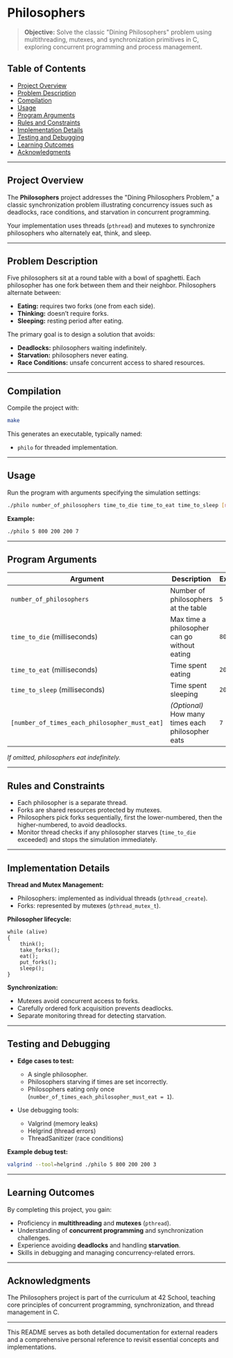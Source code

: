 # Philosophers

> **Objective:** Solve the classic "Dining Philosophers" problem using multithreading, mutexes, and synchronization primitives in C, exploring concurrent programming and process management.

## Table of Contents

- [Project Overview](#project-overview)
- [Problem Description](#problem-description)
- [Compilation](#compilation)
- [Usage](#usage)
- [Program Arguments](#program-arguments)
- [Rules and Constraints](#rules-and-constraints)
- [Implementation Details](#implementation-details)
- [Testing and Debugging](#testing-and-debugging)
- [Learning Outcomes](#learning-outcomes)
- [Acknowledgments](#acknowledgments)

---

## Project Overview

The **Philosophers** project addresses the "Dining Philosophers Problem," a classic synchronization problem illustrating concurrency issues such as deadlocks, race conditions, and starvation in concurrent programming.

Your implementation uses threads (`pthread`) and mutexes to synchronize philosophers who alternately eat, think, and sleep.

---

## Problem Description

Five philosophers sit at a round table with a bowl of spaghetti. Each philosopher has one fork between them and their neighbor. Philosophers alternate between:

- **Eating:** requires two forks (one from each side).
- **Thinking:** doesn’t require forks.
- **Sleeping:** resting period after eating.

The primary goal is to design a solution that avoids:

- **Deadlocks:** philosophers waiting indefinitely.
- **Starvation:** philosophers never eating.
- **Race Conditions:** unsafe concurrent access to shared resources.

---

## Compilation

Compile the project with:
```bash
make
```

This generates an executable, typically named:
- `philo` for threaded implementation.

---

## Usage

Run the program with arguments specifying the simulation settings:
```bash
./philo number_of_philosophers time_to_die time_to_eat time_to_sleep [number_of_times_each_philosopher_must_eat]
```

**Example:**
```bash
./philo 5 800 200 200 7
```

---

## Program Arguments

| Argument                                      | Description                                      | Example |
| --------------------------------------------- | ------------------------------------------------ | ------- |
| `number_of_philosophers`                      | Number of philosophers at the table              | `5`     |
| `time_to_die` (milliseconds)                  | Max time a philosopher can go without eating     | `800`   |
| `time_to_eat` (milliseconds)                  | Time spent eating                                | `200`   |
| `time_to_sleep` (milliseconds)                | Time spent sleeping                              | `200`   |
| `[number_of_times_each_philosopher_must_eat]` | *(Optional)* How many times each philosopher eats| `7`     |

*If omitted, philosophers eat indefinitely.*

---

## Rules and Constraints

- Each philosopher is a separate thread.
- Forks are shared resources protected by mutexes.
- Philosophers pick forks sequentially, first the lower-numbered, then the higher-numbered, to avoid deadlocks.
- Monitor thread checks if any philosopher starves (`time_to_die` exceeded) and stops the simulation immediately.

---

## Implementation Details

**Thread and Mutex Management:**
- Philosophers: implemented as individual threads (`pthread_create`).
- Forks: represented by mutexes (`pthread_mutex_t`).

**Philosopher lifecycle:**
```
while (alive)
{
    think();
    take_forks();
    eat();
    put_forks();
    sleep();
}
```

**Synchronization:**
- Mutexes avoid concurrent access to forks.
- Carefully ordered fork acquisition prevents deadlocks.
- Separate monitoring thread for detecting starvation.

---

## Testing and Debugging

- **Edge cases to test:**
  - A single philosopher.
  - Philosophers starving if times are set incorrectly.
  - Philosophers eating only once (`number_of_times_each_philosopher_must_eat = 1`).

- Use debugging tools:
  - Valgrind (memory leaks)
  - Helgrind (thread errors)
  - ThreadSanitizer (race conditions)

**Example debug test:**
```bash
valgrind --tool=helgrind ./philo 5 800 200 200 3
```

---

## Learning Outcomes

By completing this project, you gain:

- Proficiency in **multithreading** and **mutexes** (`pthread`).
- Understanding of **concurrent programming** and synchronization challenges.
- Experience avoiding **deadlocks** and handling **starvation**.
- Skills in debugging and managing concurrency-related errors.

---

## Acknowledgments

The Philosophers project is part of the curriculum at 42 School, teaching core principles of concurrent programming, synchronization, and thread management in C.

---

This README serves as both detailed documentation for external readers and a comprehensive personal reference to revisit essential concepts and implementations.
